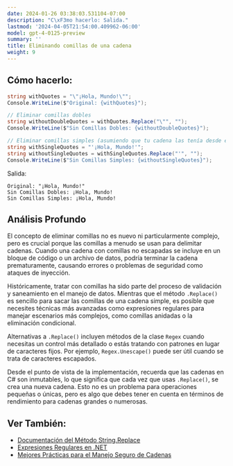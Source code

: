 ```yaml
---
date: 2024-01-26 03:38:03.531104-07:00
description: "C\xF3mo hacerlo: Salida."
lastmod: '2024-04-05T21:54:00.409962-06:00'
model: gpt-4-0125-preview
summary: ''
title: Eliminando comillas de una cadena
weight: 9
---
```


## Cómo hacerlo:
```csharp
string withQuotes = "\"¡Hola, Mundo!\"";
Console.WriteLine($"Original: {withQuotes}");

// Eliminar comillas dobles
string withoutDoubleQuotes = withQuotes.Replace("\"", "");
Console.WriteLine($"Sin Comillas Dobles: {withoutDoubleQuotes}");

// Eliminar comillas simples (asumiendo que tu cadena las tenía desde el principio)
string withSingleQuotes = "'¡Hola, Mundo!'";
string withoutSingleQuotes = withSingleQuotes.Replace("'", "");
Console.WriteLine($"Sin Comillas Simples: {withoutSingleQuotes}");
```

Salida:
```
Original: "¡Hola, Mundo!"
Sin Comillas Dobles: ¡Hola, Mundo!
Sin Comillas Simples: ¡Hola, Mundo!
```

## Análisis Profundo
El concepto de eliminar comillas no es nuevo ni particularmente complejo, pero es crucial porque las comillas a menudo se usan para delimitar cadenas. Cuando una cadena con comillas no escapadas se incluye en un bloque de código o un archivo de datos, podría terminar la cadena prematuramente, causando errores o problemas de seguridad como ataques de inyección.

Históricamente, tratar con comillas ha sido parte del proceso de validación y saneamiento en el manejo de datos. Mientras que el método `.Replace()` es sencillo para sacar las comillas de una cadena simple, es posible que necesites técnicas más avanzadas como expresiones regulares para manejar escenarios más complejos, como comillas anidadas o la eliminación condicional.

Alternativas a `.Replace()` incluyen métodos de la clase `Regex` cuando necesitas un control más detallado o estás tratando con patrones en lugar de caracteres fijos. Por ejemplo, `Regex.Unescape()` puede ser útil cuando se trata de caracteres escapados.

Desde el punto de vista de la implementación, recuerda que las cadenas en C# son inmutables, lo que significa que cada vez que usas `.Replace()`, se crea una nueva cadena. Esto no es un problema para operaciones pequeñas o únicas, pero es algo que debes tener en cuenta en términos de rendimiento para cadenas grandes o numerosas.

## Ver También:
- [Documentación del Método String.Replace](https://docs.microsoft.com/en-us/dotnet/api/system.string.replace?view=netframework-4.8)
- [Expresiones Regulares en .NET](https://docs.microsoft.com/en-us/dotnet/standard/base-types/regular-expressions)
- [Mejores Prácticas para el Manejo Seguro de Cadenas](https://www.owasp.org/index.php/Data_Validation)
